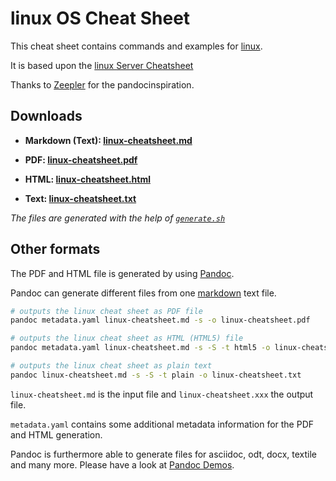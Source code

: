 # linux OS Cheat Sheet

This cheat sheet contains commands and examples for [linux](https://www.linux.com/).

It is based upon the [linux Server Cheatsheet](https://assets.linux.com/v1/3bd0daaf-linux%20Server%20CLI%20cheat%20sheet%202024%20v6.pdf?)

Thanks to [Zeepler](https://github.com/Jeeppler/qubes-cheatsheet) for the pandocinspiration.

## Downloads

- **Markdown (Text): [linux-cheatsheet.md](https://github.com/ubuntupunk/linux-cheatsheet/blob/main/cheats/linux-cheatsheet.md)**

- **PDF: [linux-cheatsheet.pdf](https://github.com/ubuntupunk/ubuntu-cheatsheet/blob/main/cheats/linux-cheatsheet.pdf)**

- **HTML: [linux-cheatsheet.html](https://htmlpreview.github.io/?https://github.com/ubuntupunk/ubuntu-cheatsheet/blob/main/cheats/linux-cheatsheet.html)**

- **Text: [linux-cheatsheet.txt](https://github.com/ubuntupunk/ubuntu-cheatsheet/blob/main/cheats/linux-cheatsheet.txt)**

*The files are generated with the help of [`generate.sh`](https://github.com/ubuntupunk/ubuntu-cheatsheet/blob/main/generate.sh)*


## Other formats

The PDF and HTML file is generated by using [Pandoc](http://pandoc.org/).

Pandoc can generate different files from one [markdown](http://daringfireball.net/projects/markdown/) text file.


```bash
# outputs the linux cheat sheet as PDF file
pandoc metadata.yaml linux-cheatsheet.md -s -o linux-cheatsheet.pdf

# outputs the linux cheat sheet as HTML (HTML5) file
pandoc metadata.yaml linux-cheatsheet.md -s -S -t html5 -o linux-cheatsheet.html

# outputs the linux cheat sheet as plain text
pandoc linux-cheatsheet.md -s -S -t plain -o linux-cheatsheet.txt
```

`linux-cheatsheet.md` is the input file and `linux-cheatsheet.xxx` the output file.

`metadata.yaml` contains some additional metadata information for the PDF and HTML generation.

Pandoc is furthermore able to generate files for asciidoc, odt, docx, textile and many more. Please have a look at [Pandoc Demos](http://pandoc.org/demos.html).
